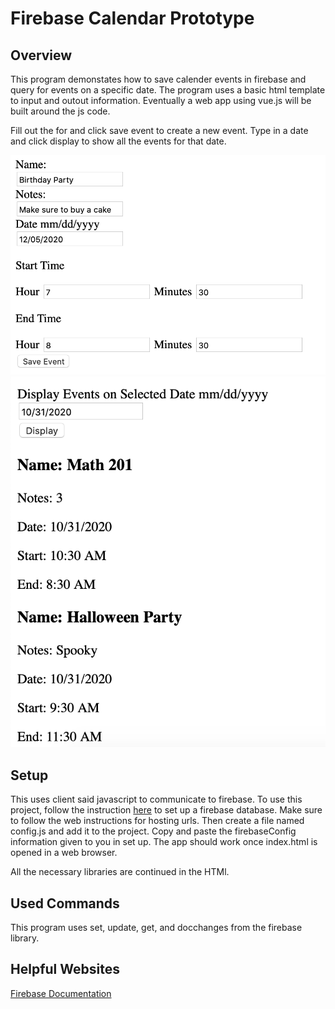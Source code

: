 # Firebase Calendar Prototype

## Overview
This program demonstates how to save calender events in firebase and query for events on a specific date. The program uses a basic html template to input and outout information. Eventually a web app using vue.js will be built around the js code. 

Fill out the for and click save event to create a new event. Type in a date and click display to show all the events for that date.

![Screenshot showing how to create an event.](birthday.png) 
![Screenshot showing how to display events.](display.png) 

## Setup 
This uses client said javascript to communicate to firebase. To use this project, follow the instruction [here](https://firebase.google.com/docs/web/setup) to set up a firebase database. Make sure to follow the web instructions for hosting urls. Then create a file named config.js and add it to the project. Copy and paste the firebaseConfig information given to you in set up. The app should work once index.html is opened in a web browser.

All the necessary libraries are continued in the HTMl. 

## Used Commands
This program uses set, update, get, and docchanges from the firebase library. 

## Helpful Websites
[Firebase Documentation](https://firebase.google.com/docs/reference/js)
